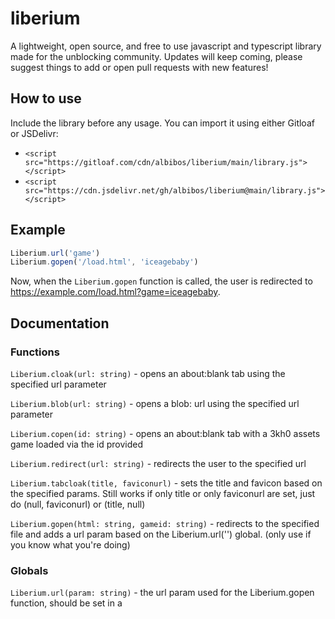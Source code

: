 # liberium
A lightweight, open source, and free to use javascript and typescript library made for the unblocking community. Updates will keep coming, please suggest things to add or open pull requests with new features!

## How to use

Include the library before any usage. You can import it using either Gitloaf or JSDelivr:

* `<script src="https://gitloaf.com/cdn/albibos/liberium/main/library.js"></script>`
* `<script src="https://cdn.jsdelivr.net/gh/albibos/liberium@main/library.js"></script>`

## Example 

```js
Liberium.url('game')
Liberium.gopen('/load.html', 'iceagebaby')
```

Now, when the `Liberium.gopen` function is called, the user is redirected to https://example.com/load.html?game=iceagebaby.

## Documentation

### Functions

`Liberium.cloak(url: string)` - opens an about:blank tab using the specified url parameter

`Liberium.blob(url: string)` - opens a blob: url using the specified url parameter

`Liberium.copen(id: string)` - opens an about:blank tab with a 3kh0 assets game loaded via the id provided

`Liberium.redirect(url: string)` - redirects the user to the specified url

`Liberium.tabcloak(title, faviconurl)` - sets the title and favicon based on the specified params. Still works if only title or only faviconurl are set, just do (null, faviconurl) or (title, null)

`Liberium.gopen(html: string, gameid: string)` - redirects to the specified file and adds a url param based on the Liberium.url('') global. (only use if you know what you're doing)

### Globals

`Liberium.url(param: string)` - the url param used for the Liberium.gopen function, should be set in a <script> in your head tag or anywhere before Liberium.gopen is used.

### In the works

`Liberium.g404(key: string)` - overlays the google 404 page over your page which can be made invisible by clicking the specified key
